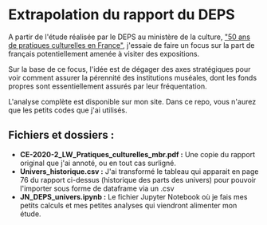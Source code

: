 # Extrapolation du rapport du DEPS

A partir de l'étude réalisée par le DEPS au ministère de la culture, ["50 ans de pratiques culturelles en France"](https://www.culture.gouv.fr/Sites-thematiques/Etudes-et-statistiques/Publications/Collections-de-synthese/Culture-etudes-2007-2021/Cinquante-ans-de-pratiques-culturelles-en-France-CE-2020-2), j'essaie de faire un focus sur la part de français potentiellement amenée à visiter des expositions.

Sur la base de ce focus, l'idée est de dégager des axes stratégiques pour voir comment assurer la pérennité des institutions muséales, dont les fonds propres sont essentiellement assurés par leur fréquentation.

L'analyse complète est disponible sur mon site. Dans ce repo, vous n'aurez que les petits codes que j'ai utilisés.

## Fichiers et dossiers : 
- __CE-2020-2_LW_Pratiques_culturelles_mbr.pdf :__ Une copie du rapport original que j'ai annoté, ou en tout cas surligné.
- __Univers_historique.csv :__ J'ai transformé le tableau qui apparait en page 76 du rapport ci-dessus (historique des parts des univers) pour pouvoir l'importer sous forme de dataframe via un .csv
- __JN_DEPS_univers.ipynb :__ Le fichier Jupyter Notebook où je fais mes petits calculs et mes petites analyses qui viendront alimenter mon étude.
